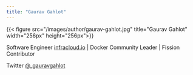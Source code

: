 ```yaml
---
title: "Gaurav Gahlot"
---
```


{{< figure src="/images/author/gaurav-gahlot.jpg" title="Gaurav Gahlot" width="256px" height="256px">}}

Software Engineer [infracloud.io](https://www.infracloud.io/) | Docker Community Leader | Fission Contributor

Twitter  [@_gauravgahlot](https://twitter.com/_gauravgahlot)
